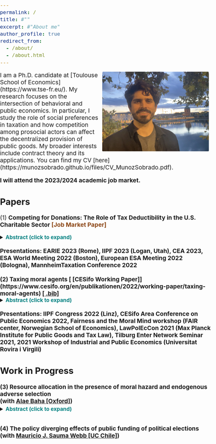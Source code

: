 ```yaml
---
permalink: /
title: #""
excerpt: #"About me"
author_profile: true
redirect_from: 
  - /about/
  - /about.html
---
```


<style type="text/css">
  ul { font-size: 19px; }
  body { font-size: 19px;
  margin: 0;
  padding: 0;
  width: 100vw;
  overflow-x: hidden;
  }
main {
  width: 80%;
}
  details { margin-left: 0px; font-size: 17px; }
  h3 + ul { margin-top: -5px; }
  h4 + p { margin-top: -15px; }
  h4 + details { margin-top: -14px; }
  p + details { margin-top: -15px; }
  summary + p { text-align: justify; }
  .bottom-three {margin-bottom: 3cm; }
</style>

<img align="right" src="/images/IMG_5270.webp" alt="Photo" style="width: 345px; border-radius: 10px; padding: 0px 8px 8px 8px"/>
I am a Ph.D. candidate at [Toulouse School of Economics](https://www.tse-fr.eu/). My research focuses on the intersection of behavioral and public economics. In particular, I study the role of social preferences in taxation and how competition among prosocial actors can affect the decentralized provision of public goods. My broader interests include contract theory and its applications. You can find my CV [here](https://munozsobrado.github.io/files/CV_MunozSobrado.pdf).<br>

<strong>I will attend the 2023/2024 academic job market.</strong>


Papers
------
 
(1) <strong>Competing for Donations: The Role of Tax Deductibility in the U.S. Charitable Sector 
<font color="SaddleBrown"><strong>[Job Market Paper]</strong></font>
<details> <summary> <font color="Teal">  
Abstract (click to expand)  
</font> </summary>
    <p>
Around the world, governments provide tax benefits to incentivize charitable giving. I argue that the current approaches to determining the optimal level of such tax benefits neglect a crucial ingredient. While higher tax benefits increase charitable giving, they also intensify potentially wasteful competition for funds among charities. I build a model where charities use informative advertising to attract individual donors. Competition leads to inefficient fundraising as charities incur excessive advertising costs, and the inefficiency increases as available funds increase. I then estimate the structural parameters of the model using data from the universe of Nonprofits in the U.S. paired with data from the country's most prominent charity assessment organization. I document that leakage, the proportion of charities' budget not spent on direct public good provision,  goes up to 40 percent in my sample for 2014. Moreover, findings from counterfactual analyses suggest that fundraising accounts for significant endogenous leakage of gross donations into advertising. These findings suggest that estimates that ignore competition must be adjusted downwards to account for charities' endogenous responses to the tax code. 
    </p>
    </details><br>
<strong>Presentations:</strong> EARIE 2023 (Rome), IIPF 2023 (Logan, Utah), CEA 2023, ESA World Meeting 2022 (Boston), European ESA Meeting 2022 (Bologna), MannheimTaxation Conference 2022 <br><br>
(2) <strong>Taxing moral agents
[ [CESifo Working Paper]](https://www.cesifo.org/en/publikationen/2022/working-paper/taxing-moral-agents) 
<a href="https://munozsobrado.github.io/files/CESifo2022.bib"> [ .bib]  </a></strong>
<details> <summary>  <font color="Teal">  
Abstract (click to expand) 
</font>  </summary>
    <p>
Experimental and empirical findings suggest that non-pecuniary motivations play a significant role as determinants of taxpayers’ decisions to comply with the tax authority and shape their perceptions and assessment of the tax code. By contrast, the canonical optimal income taxation model focuses on material sanctions as the primary motive for compliance. This paper shows how taxpayers equipped with evolutionary Kantian preferences can account for both these non-pecuniary and material motivations. It builds a general model of income taxation in the presence of a public good, which agents value morally, and solves for the optimal linear and non-linear taxation problems.
    </p>
    </details><br>
<strong>Presentations:</strong> IIPF Congress 2022 (Linz), CESifo Area Conference on Public Economics 2022, Fairness and the Moral Mind workshop (FAIR center, Norwegian School of Economics), LawPolEcCon 2021 (Max Planck Institute for Public Goods and Tax Law), Tilburg Enter Network Seminar 2021, 2021 Workshop of Industrial and Public Economics (Universitat
Rovira i Virgili)  <br>

Work in Progress
------

(3) <strong>Resource allocation in the presence of moral hazard and endogenous adverse selection</strong><br>
(with [Alae Baha [Oxford]](https://sites.google.com/view/alae-baha/accueil))
<details> <summary>  <font color="Teal">  
Abstract  (click to expand) <br>  
</font>  </summary>
    <p>
A principal wants to develop a new product by delegating its production to an agent. Production is dichotomic and stochastic. The agent allocates resources between a task that yields direct production and a task that increases his productivity. Increasing productivity makes effort more costly. We show that when the resource allocation is non-observable, the agent's final productivity in the contract proposed by the principal is lower than the optimal one. In this setting, raising bonuses encourages both effort and increases in productivity. As a result, compared to a benchmark in which the allocation is observable, the principal has incentives to reduce the bonus due to the agent being less productive and incentives to increase the bonus to encourage him to increase his productivity. The main result of our paper shows that, when both the initial productivity and the cost of increasing productivity are small, this leads to higher bonuses than the full observability benchmark.
    </p>
    </details><br>

(4) <strong>The policy diverging effects of public funding of political elections</strong><br>
(with [Mauricio J. Sauma Webb [UC Chile]](https://vivo.uc.cl/display/auc250101))


